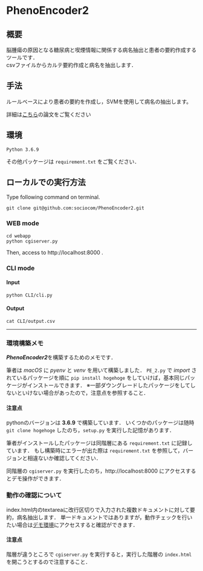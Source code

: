 # PhenoEncoder2
## 概要
脳腫瘍の原因となる糖尿病と喫煙情報に関係する病名抽出と患者の要約作成するツールです．\
csvファイルからカルテ要約作成と病名を抽出します．

## 手法
ルールベースにより患者の要約を作成し，SVMを使用して病名の抽出します。

詳細は[こちら](https://www.jstage.jst.go.jp/article/jsaisigtwo/2018/AIMED-006/2018_01/_article/-char/ja/)の論文をご覧ください


## 環境
```
Python 3.6.9
```
その他パッケージは `requirement.txt` をご覧ください．

## ローカルでの実行方法
Type following command on terminal.
```
git clone git@github.com:sociocom/PhenoEncoder2.git
```
### WEB mode
```
cd webapp
python cgiserver.py
```
Then, access to http://localhost:8000 .

### CLI mode
#### Input
```
python CLI/cli.py
```
#### Output
```
cat CLI/output.csv
```

___

### 環境構築メモ
***PhenoEncoder2***を構築するためのメモです．

筆者は *macOS* に *pyenv* と *venv* を用いて構築しました．
`PE_2.py` で *import* されているパッケージを順に `pip install hogehoge` をしていけば，基本同じパッケージがインストールできます．
※一部ダウングレードしたパッケージをしてしないといけない場合があったので，注意点を参照すること．

#### 注意点
pythonのバージョンは **3.6.9** で構築しています．
いくつかのパッケージは随時 `git clone hogehoge` したのち，`setup.py` を実行した記憶があります．

筆者がインストールしたパッケージは同階層にある `requirement.txt` に記録しています．
もし構築時にエラーが出た際は `requirement.txt` を参照して，バージョンと相違ないか確認してください．

同階層の `cgiserver.py` を実行したのち，http://localhost:8000 にアクセスするとデモ操作ができます．

### 動作の確認について
index.html内のtextareaに改行区切りで入力された複数ドキュメントに対して要約，病名抽出します．
単一ドキュメントではありますが，動作チェックを行いたい場合は[デモ環境](http://aoi.naist.jp/~shibata/PhenoEncoder/sample%20app/)にアクセスすると確認ができます．

#### 注意点
階層が違うところで `cgiserver.py` を実行すると，実行した階層の `index.html` を開こうとするので注意すること．